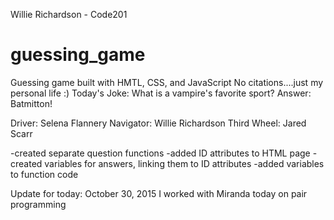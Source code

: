 Willie Richardson - Code201
# guessing_game
Guessing game built with HMTL, CSS, and JavaScript
No citations....just my personal life :)
Today's Joke:
What is a vampire's favorite sport?
Answer: Batmitton!

Driver: Selena Flannery
Navigator: Willie Richardson
Third Wheel: Jared Scarr

-created separate question functions
-added ID attributes to HTML page
-created variables for answers, linking them to ID attributes
-added variables to function code

Update for today: October 30, 2015
I worked with Miranda today on pair programming
